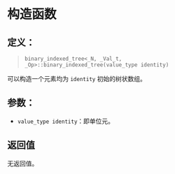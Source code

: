 # 构造函数
## 定义：
> `binary_indexed_tree<_N, _Val_t, _Op>::binary_indexed_tree(value_type identity)`

可以构造一个元素均为 `identity` 初始的树状数组。

## 参数：
- `value_type identity`：即单位元。

## 返回值
无返回值。